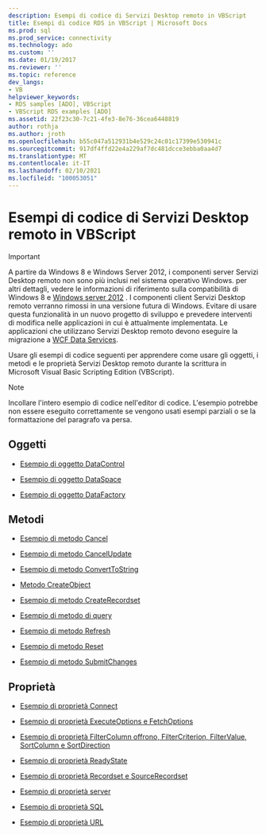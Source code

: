 ```yaml
---
description: Esempi di codice di Servizi Desktop remoto in VBScript
title: Esempi di codice RDS in VBScript | Microsoft Docs
ms.prod: sql
ms.prod_service: connectivity
ms.technology: ado
ms.custom: ''
ms.date: 01/19/2017
ms.reviewer: ''
ms.topic: reference
dev_langs:
- VB
helpviewer_keywords:
- RDS samples [ADO], VBScript
- VBScript RDS examples [ADO]
ms.assetid: 22f23c30-7c21-4fe3-8e76-36cea6448819
author: rothja
ms.author: jroth
ms.openlocfilehash: b55c047a512931b4e529c24c01c17399e530941c
ms.sourcegitcommit: 917df4ffd22e4a229af7dc481dcce3ebba0aa4d7
ms.translationtype: MT
ms.contentlocale: it-IT
ms.lasthandoff: 02/10/2021
ms.locfileid: "100053051"
---
```

# <a name="rds-code-examples-in-vbscript"></a>Esempi di codice di Servizi Desktop remoto in VBScript
> [!IMPORTANT]
>  A partire da Windows 8 e Windows Server 2012, i componenti server Servizi Desktop remoto non sono più inclusi nel sistema operativo Windows. per altri dettagli, vedere le informazioni di riferimento sulla compatibilità di Windows 8 e [Windows server 2012](https://www.microsoft.com/download/details.aspx?id=27416) . I componenti client Servizi Desktop remoto verranno rimossi in una versione futura di Windows. Evitare di usare questa funzionalità in un nuovo progetto di sviluppo e prevedere interventi di modifica nelle applicazioni in cui è attualmente implementata. Le applicazioni che utilizzano Servizi Desktop remoto devono eseguire la migrazione a [WCF Data Services](/dotnet/framework/wcf/).  
  
 Usare gli esempi di codice seguenti per apprendere come usare gli oggetti, i metodi e le proprietà Servizi Desktop remoto durante la scrittura in Microsoft Visual Basic Scripting Edition (VBScript).  
  
> [!NOTE]
>  Incollare l'intero esempio di codice nell'editor di codice. L'esempio potrebbe non essere eseguito correttamente se vengono usati esempi parziali o se la formattazione del paragrafo va persa.  
  
## <a name="objects"></a>Oggetti  
  
-   [Esempio di oggetto DataControl](./datacontrol-object-example-vbscript.md)  
  
-   [Esempio di oggetto DataSpace](./dataspace-object-and-createobject-method-example-vbscript.md)  
  
-   [Esempio di oggetto DataFactory](./datafactory-object-query-method-and-createobject-method-example-vbscript.md)  
  
## <a name="methods"></a>Metodi  
  
-   [Esempio di metodo Cancel](./cancel-method-example-vbscript.md)  
  
-   [Esempio di metodo CancelUpdate](./cancelupdate-method-example-vbscript.md)  
  
-   [Esempio di metodo ConvertToString](./converttostring-method-example-vbscript.md)  
  
-   [Metodo CreateObject](./dataspace-object-and-createobject-method-example-vbscript.md)  
  
-   [Esempio di metodo CreateRecordset](./createrecordset-method-example-vbscript.md)  
  
-   [Esempio di metodo di query](./datafactory-object-query-method-and-createobject-method-example-vbscript.md)  
  
-   [Esempio di metodo Refresh](./refresh-method-example-vbscript.md)  
  
-   [Esempio di metodo Reset](./filter-column-criterion-value-sortcolumn-sortdirection-example-vbscript.md)  
  
-   [Esempio di metodo SubmitChanges](./submitchanges-method-example-vbscript.md)  
  
## <a name="properties"></a>Proprietà  
  
-   [Esempio di proprietà Connect](./connect-property-example-vbscript.md)  
  
-   [Esempio di proprietà ExecuteOptions e FetchOptions](./executeoptions-and-fetchoptions-properties-example-vbscript.md)  
  
-   [Esempio di proprietà FilterColumn offrono, FilterCriterion, FilterValue, SortColumn e SortDirection](./filter-column-criterion-value-sortcolumn-sortdirection-example-vbscript.md)  
  
-   [Esempio di proprietà ReadyState](./readystate-property-example-vbscript.md)  
  
-   [Esempio di proprietà Recordset e SourceRecordset](./recordset-and-sourcerecordset-properties-example-vbscript.md)  
  
-   [Esempio di proprietà server](./server-property-example-vbscript.md)  
  
-   [Esempio di proprietà SQL](./sql-property-example-vbscript.md)  
  
-   [Esempio di proprietà URL](./url-property-example-vbscript.md)